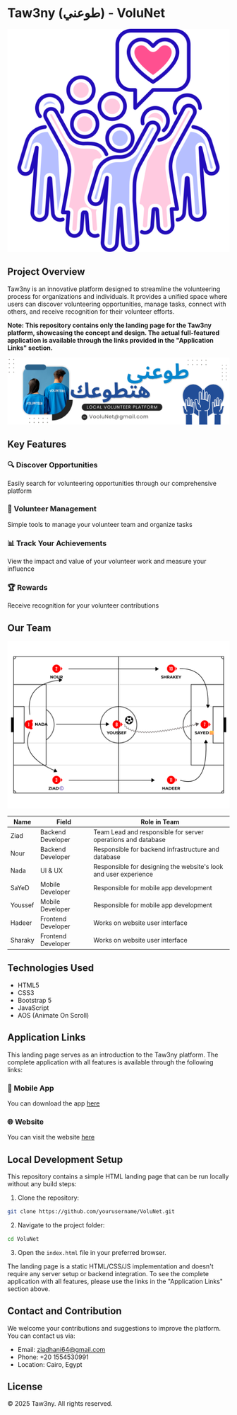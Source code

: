 # Taw3ny (طوعني) - VoluNet

![Taw3ny Logo](protest.png)

## Project Overview

Taw3ny is an innovative platform designed to streamline the volunteering process for organizations and individuals. It provides a unified space where users can discover volunteering opportunities, manage tasks, connect with others, and receive recognition for their volunteer efforts.

**Note: This repository contains only the landing page for the Taw3ny platform, showcasing the concept and design. The actual full-featured application is available through the links provided in the "Application Links" section.**

![Hero Image](hero.png)

## Key Features

### 🔍 Discover Opportunities

Easily search for volunteering opportunities through our comprehensive platform

### 👥 Volunteer Management

Simple tools to manage your volunteer team and organize tasks

### 📊 Track Your Achievements

View the impact and value of your volunteer work and measure your influence

### 🏆 Rewards

Receive recognition for your volunteer contributions

## Our Team

![Team Photo](team.png)

| Name | Field | Role in Team |
|------|-------|--------------|
| Ziad | Backend Developer | Team Lead and responsible for server operations and database |
| Nour | Backend Developer | Responsible for backend infrastructure and database |
| Nada | UI & UX | Responsible for designing the website's look and user experience |
| SaYeD | Mobile Developer | Responsible for mobile app development |
| Youssef | Mobile Developer | Responsible for mobile app development |
| Hadeer | Frontend Developer | Works on website user interface |
| Sharaky | Frontend Developer | Works on website user interface |

## Technologies Used

- HTML5
- CSS3
- Bootstrap 5
- JavaScript
- AOS (Animate On Scroll)

## Application Links


This landing page serves as an introduction to the Taw3ny platform. The complete application with all features is available through the following links:

### 📱 Mobile App

You can download the app [here](https://drive.google.com/drive/folders/16KFWlQ4GnfuLmX6a6AdBFy2whdvfeFjL?usp=sharing)

### 🌐 Website

You can visit the website [here](https://taw3ny.vercel.app)

## Local Development Setup

This repository contains a simple HTML landing page that can be run locally without any build steps:

1. Clone the repository:

```bash
git clone https://github.com/yourusername/VoluNet.git
```

2. Navigate to the project folder:

```bash
cd VoluNet
```

3. Open the `index.html` file in your preferred browser.

The landing page is a static HTML/CSS/JS implementation and doesn't require any server setup or backend integration. To see the complete application with all features, please use the links in the "Application Links" section above.

## Contact and Contribution

We welcome your contributions and suggestions to improve the platform. You can contact us via:

- Email: <ziadhani64@gmail.com>
- Phone: +20 1554530991
- Location: Cairo, Egypt

## License

© 2025 Taw3ny. All rights reserved.
